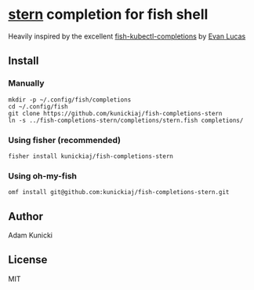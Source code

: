 # [stern][stern_tool] completion for fish shell

Heavily inspired by the excellent [fish-kubectl-completions](https://github.com/evanlucas/fish-kubectl-completions) by [Evan Lucas](https://github.com/evanlucas)

## Install

### Manually

```fish
mkdir -p ~/.config/fish/completions
cd ~/.config/fish
git clone https://github.com/kunickiaj/fish-completions-stern
ln -s ../fish-completions-stern/completions/stern.fish completions/
```

### Using fisher (recommended)

```fish
fisher install kunickiaj/fish-completions-stern
```

### Using oh-my-fish

```fish
omf install git@github.com:kunickiaj/fish-completions-stern.git
```

## Author

Adam Kunicki

## License

MIT

[stern_tool]:https://github.com/wercker/stern
